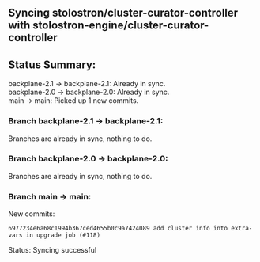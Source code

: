 ## Syncing stolostron/cluster-curator-controller with stolostron-engine/cluster-curator-controller

## Status Summary:

backplane-2.1 -> backplane-2.1: Already in sync.  
backplane-2.0 -> backplane-2.0: Already in sync.  
main -> main: Picked up 1 new commits.  

### Branch backplane-2.1 -> backplane-2.1:

Branches are already in sync, nothing to do.

### Branch backplane-2.0 -> backplane-2.0:

Branches are already in sync, nothing to do.

### Branch main -> main:

New commits:

```
6977234e6a68c1994b367ced4655b0c9a7424089 add cluster info into extra-vars in upgrade job (#118)
```

Status: Syncing successful
